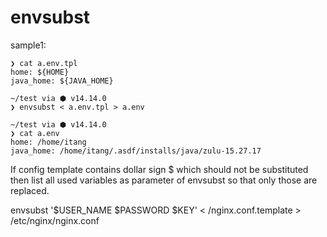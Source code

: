 # envsubst

sample1:

```
❯ cat a.env.tpl
home: ${HOME}
java_home: ${JAVA_HOME}

~/test via ⬢ v14.14.0
❯ envsubst < a.env.tpl > a.env

~/test via ⬢ v14.14.0
❯ cat a.env
home: /home/itang
java_home: /home/itang/.asdf/installs/java/zulu-15.27.17
```

If config template contains dollar sign $ which should not be substituted then list all used variables as parameter of envsubst so that only those are replaced.

envsubst '$USER_NAME $PASSWORD $KEY' < /nginx.conf.template > /etc/nginx/nginx.conf